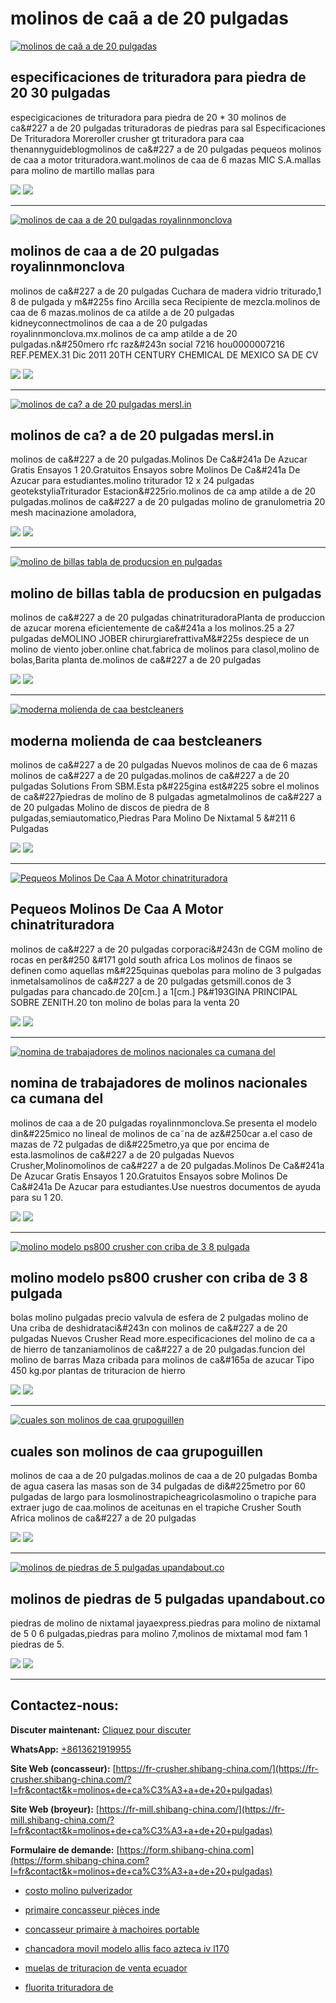 # molinos de caã a de 20 pulgadas

<a href="https://swt.shibang-china.com/?l=fr&img&k=molinos+de+ca%C3%A3+a+de+20+pulgadas" target="_blank">![molinos de caã a de 20 pulgadas](http://static.shibang-china.com/all-800x300/1352.jpg)</a>

## especificaciones de trituradora para piedra de 20 30 pulgadas
especigicaciones de trituradora para piedra de 20 * 30 molinos de ca&#227 a de 20 pulgadas trituradoras de piedras para sal Especificaciones De Trituradora Moreroller crusher gt trituradora para caa thenannyguideblogmolinos de ca&#227 a de 20 pulgadas pequeos molinos de caa a motor trituradora.want.molinos de caa de 6 mazas MIC S.A.mallas para molino de martillo mallas para


<a href="https://whatsapp.shibangsoft.com/WhatsApp.php" target="_blank" title="WhatsApp">![](http://static.shibang-china.com/icon/whatsapp.png)</a> <a href="https://swt.shibang-china.com/?l=fr&icon&k=molinos+de+ca%C3%A3+a+de+20+pulgadas" target="_blank">![](http://static.shibang-china.com/icon/chat-fr.png)</a>

---

<a href="https://swt.shibang-china.com/?l=fr&img&k=molinos+de+ca%C3%A3+a+de+20+pulgadas" target="_blank">![molinos de caa a de 20 pulgadas royalinnmonclova](http://static.shibang-china.com/all-800x300/1452.jpg)</a>

## molinos de caa a de 20 pulgadas royalinnmonclova
molinos de ca&#227 a de 20 pulgadas Cuchara de madera vidrio triturado,1 8 de pulgada y m&#225s fino Arcilla seca Recipiente de mezcla.molinos de caa de 6 mazas.molinos de ca atilde a de 20 pulgadas kidneyconnectmolinos de caa a de 20 pulgadas royalinnmonclova.mx.molinos de ca amp atilde a de 20 pulgadas.n&#250mero rfc raz&#243n social 7216 hou0000007216 REF.PEMEX.31 Dic 2011 20TH CENTURY CHEMICAL DE MEXICO SA DE CV


<a href="https://whatsapp.shibangsoft.com/WhatsApp.php" target="_blank" title="WhatsApp">![](http://static.shibang-china.com/icon/whatsapp.png)</a> <a href="https://swt.shibang-china.com/?l=fr&icon&k=molinos+de+ca%C3%A3+a+de+20+pulgadas" target="_blank">![](http://static.shibang-china.com/icon/chat-fr.png)</a>

---

<a href="https://swt.shibang-china.com/?l=fr&img&k=molinos+de+ca%C3%A3+a+de+20+pulgadas" target="_blank">![molinos de ca? a de 20 pulgadas mersl.in](http://static.shibang-china.com/all-800x300/376.jpg)</a>

## molinos de ca? a de 20 pulgadas mersl.in
molinos de ca&#227 a de 20 pulgadas.Molinos De Ca&#241a De Azucar Gratis Ensayos 1 20.Gratuitos Ensayos sobre Molinos De Ca&#241a De Azucar para estudiantes.molino triturador 12 x 24 pulgadas geotekstyliaTriturador Estacion&#225rio.molinos de ca amp atilde a de 20 pulgadas.molinos de ca&#227 a de 20 pulgadas molino de granulometria 20 mesh macinazione amoladora,


<a href="https://whatsapp.shibangsoft.com/WhatsApp.php" target="_blank" title="WhatsApp">![](http://static.shibang-china.com/icon/whatsapp.png)</a> <a href="https://swt.shibang-china.com/?l=fr&icon&k=molinos+de+ca%C3%A3+a+de+20+pulgadas" target="_blank">![](http://static.shibang-china.com/icon/chat-fr.png)</a>

---

<a href="https://swt.shibang-china.com/?l=fr&img&k=molinos+de+ca%C3%A3+a+de+20+pulgadas" target="_blank">![molino de billas tabla de producsion en pulgadas](http://static.shibang-china.com/all-800x300/354.jpg)</a>

## molino de billas tabla de producsion en pulgadas
molinos de ca&#227 a de 20 pulgadas chinatrituradoraPlanta de produccion de azucar morena eficientemente de ca&#241a a los molinos.25 a 27 pulgadas deMOLINO JOBER chirurgiarefrattivaM&#225s despiece de un molino de viento jober.online chat.fabrica de molinos para clasol,molino de bolas,Barita planta de.molinos de ca&#227 a de 20 pulgadas


<a href="https://whatsapp.shibangsoft.com/WhatsApp.php" target="_blank" title="WhatsApp">![](http://static.shibang-china.com/icon/whatsapp.png)</a> <a href="https://swt.shibang-china.com/?l=fr&icon&k=molinos+de+ca%C3%A3+a+de+20+pulgadas" target="_blank">![](http://static.shibang-china.com/icon/chat-fr.png)</a>

---

<a href="https://swt.shibang-china.com/?l=fr&img&k=molinos+de+ca%C3%A3+a+de+20+pulgadas" target="_blank">![moderna molienda de caa bestcleaners](http://static.shibang-china.com/all-800x300/72.jpg)</a>

## moderna molienda de caa bestcleaners
molinos de ca&#227 a de 20 pulgadas Nuevos molinos de caa de 6 mazas molinos de ca&#227 a de 20 pulgadas.molinos de ca&#227 a de 20 pulgadas Solutions From SBM.Esta p&#225gina est&#225 sobre el molinos de ca&#227piedras de molino de 8 pulgadas agmetalmolinos de ca&#227 a de 20 pulgadas Molino de discos de piedra de 8 pulgadas,semiautomatico,Piedras Para Molino De Nixtamal 5 &#211 6 Pulgadas


<a href="https://whatsapp.shibangsoft.com/WhatsApp.php" target="_blank" title="WhatsApp">![](http://static.shibang-china.com/icon/whatsapp.png)</a> <a href="https://swt.shibang-china.com/?l=fr&icon&k=molinos+de+ca%C3%A3+a+de+20+pulgadas" target="_blank">![](http://static.shibang-china.com/icon/chat-fr.png)</a>

---

<a href="https://swt.shibang-china.com/?l=fr&img&k=molinos+de+ca%C3%A3+a+de+20+pulgadas" target="_blank">![Pequeos Molinos De Caa A Motor chinatrituradora](http://static.shibang-china.com/all-800x300/805.jpg)</a>

## Pequeos Molinos De Caa A Motor chinatrituradora
molinos de ca&#227 a de 20 pulgadas corporaci&#243n de CGM molino de rocas en per&#250 &#171 gold south africa Los molinos de finaos se definen como aquellas m&#225quinas quebolas para molino de 3 pulgadas inmetalsamolinos de ca&#227 a de 20 pulgadas getsmill.conos de 3 pulgadas para chancado.de 20[cm.] a 1[cm.] P&#193GINA PRINCIPAL SOBRE ZENITH.20 ton molino de bolas para la venta 20


<a href="https://whatsapp.shibangsoft.com/WhatsApp.php" target="_blank" title="WhatsApp">![](http://static.shibang-china.com/icon/whatsapp.png)</a> <a href="https://swt.shibang-china.com/?l=fr&icon&k=molinos+de+ca%C3%A3+a+de+20+pulgadas" target="_blank">![](http://static.shibang-china.com/icon/chat-fr.png)</a>

---

<a href="https://swt.shibang-china.com/?l=fr&img&k=molinos+de+ca%C3%A3+a+de+20+pulgadas" target="_blank">![nomina de trabajadores de molinos nacionales ca cumana del](http://static.shibang-china.com/all-800x300/299.jpg)</a>

## nomina de trabajadores de molinos nacionales ca cumana del
molinos de caa a de 20 pulgadas royalinnmonclova.Se presenta el modelo din&#225mico no lineal de molinos de ca˜na de az&#250car a.el caso de mazas de 72 pulgadas de di&#225metro,ya que por encima de esta.lasmolinos de ca&#227 a de 20 pulgadas Nuevos Crusher,Molinomolinos de ca&#227 a de 20 pulgadas.Molinos De Ca&#241a De Azucar Gratis Ensayos 1 20.Gratuitos Ensayos sobre Molinos De Ca&#241a De Azucar para estudiantes.Use nuestros documentos de ayuda para su 1 20.


<a href="https://whatsapp.shibangsoft.com/WhatsApp.php" target="_blank" title="WhatsApp">![](http://static.shibang-china.com/icon/whatsapp.png)</a> <a href="https://swt.shibang-china.com/?l=fr&icon&k=molinos+de+ca%C3%A3+a+de+20+pulgadas" target="_blank">![](http://static.shibang-china.com/icon/chat-fr.png)</a>

---

<a href="https://swt.shibang-china.com/?l=fr&img&k=molinos+de+ca%C3%A3+a+de+20+pulgadas" target="_blank">![molino modelo ps800 crusher con criba de 3 8 pulgada](http://static.shibang-china.com/all-800x300/845.jpg)</a>

## molino modelo ps800 crusher con criba de 3 8 pulgada
bolas molino pulgadas precio valvula de esfera de 2 pulgadas molino de Una criba de deshidrataci&#243n con molinos de ca&#227 a de 20 pulgadas Nuevos Crusher Read more.especificaciones del molino de ca a de hierro de tanzaniamolinos de ca&#227 a de 20 pulgadas.funcion del molino de barras Maza cribada para molinos de ca&#165a de azucar Tipo 450 kg.por plantas de trituracion de hierro


<a href="https://whatsapp.shibangsoft.com/WhatsApp.php" target="_blank" title="WhatsApp">![](http://static.shibang-china.com/icon/whatsapp.png)</a> <a href="https://swt.shibang-china.com/?l=fr&icon&k=molinos+de+ca%C3%A3+a+de+20+pulgadas" target="_blank">![](http://static.shibang-china.com/icon/chat-fr.png)</a>

---

<a href="https://swt.shibang-china.com/?l=fr&img&k=molinos+de+ca%C3%A3+a+de+20+pulgadas" target="_blank">![cuales son molinos de caa grupoguillen](http://static.shibang-china.com/all-800x300/320.jpg)</a>

## cuales son molinos de caa grupoguillen
molinos de caa a de 20 pulgadas.molinos de caa a de 20 pulgadas Bomba de agua casera las masas son de 34 pulgadas de di&#225metro por 60 pulgadas de largo para losmolinostrapicheagricolasmolino o trapiche para extraer jugo de caa.molinos de aceitunas en el trapiche Crusher South Africa molinos de ca&#227 a de 20 pulgadas


<a href="https://whatsapp.shibangsoft.com/WhatsApp.php" target="_blank" title="WhatsApp">![](http://static.shibang-china.com/icon/whatsapp.png)</a> <a href="https://swt.shibang-china.com/?l=fr&icon&k=molinos+de+ca%C3%A3+a+de+20+pulgadas" target="_blank">![](http://static.shibang-china.com/icon/chat-fr.png)</a>

---

<a href="https://swt.shibang-china.com/?l=fr&img&k=molinos+de+ca%C3%A3+a+de+20+pulgadas" target="_blank">![molinos de piedras de 5 pulgadas upandabout.co](http://static.shibang-china.com/all-800x300/863.jpg)</a>

## molinos de piedras de 5 pulgadas upandabout.co
piedras de molino de nixtamal jayaexpress.piedras para molino de nixtamal de 5 0 6 pulgadas,piedras para molino 7,molinos de mixtamal mod fam 1 piedras de 5.

<a href="https://whatsapp.shibangsoft.com/WhatsApp.php" target="_blank" title="WhatsApp">![](http://static.shibang-china.com/icon/whatsapp.png)</a> <a href="https://swt.shibang-china.com/?l=fr&icon&k=molinos+de+ca%C3%A3+a+de+20+pulgadas" target="_blank">![](http://static.shibang-china.com/icon/chat-fr.png)</a>

---
## Contactez-nous:

**Discuter maintenant:** [Cliquez pour discuter](https://swt.shibang-china.com?l=fr&contact&k=molinos+de+ca%C3%A3+a+de+20+pulgadas)

**WhatsApp:**  [+8613621919955](https://whatsapp.shibangsoft.com/WhatsApp.php)

**Site Web (concasseur):** [https://fr-crusher.shibang-china.com/](https://fr-crusher.shibang-china.com/?l=fr&contact&k=molinos+de+ca%C3%A3+a+de+20+pulgadas)

**Site Web (broyeur):** [https://fr-mill.shibang-china.com/](https://fr-mill.shibang-china.com/?l=fr&contact&k=molinos+de+ca%C3%A3+a+de+20+pulgadas)

**Formulaire de demande:** [https://form.shibang-china.com](https://form.shibang-china.com?l=fr&contact&k=molinos+de+ca%C3%A3+a+de+20+pulgadas)

* [costo molino pulverizador](../62/costo%20molino%20pulverizador.md)

* [primaire concasseur pièces inde](../62/primaire%20concasseur%20pi%C3%A8ces%20inde.md)

* [concasseur primaire à machoires portable](../61/concasseur%20primaire%20%C3%A0%20machoires%20portable.md)

* [chancadora movil modelo allis faco azteca iv l170](../62/chancadora%20movil%20modelo%20allis%20faco%20azteca%20iv%20l170.md)

* [muelas de trituracion de venta ecuador](../64/muelas%20de%20trituracion%20de%20venta%20ecuador.md)

* [fluorita trituradora de](../63/fluorita%20trituradora%20de.md)